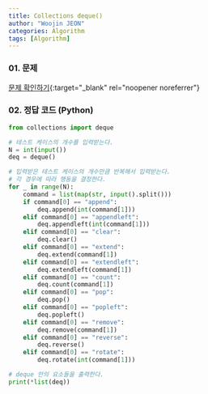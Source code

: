 ```yaml
---
title: Collections deque()
author: "Woojin JEON"
categories: Algorithm
tags: [Algorithm]
---
```


### 01. 문제

[문제 확인하기](https://www.hackerrank.com/challenges/py-collections-deque/problem?isFullScreen=true){:target="_blank" rel="noopener noreferrer"}

### 02. 정답 코드 (Python)

```Python
from collections import deque

# 테스트 케이스의 개수를 입력받는다.
N = int(input())
deq = deque()

# 입력받은 테스트 케이스의 개수만큼 반복해서 입력받는다.
# 각 경우에 따라 행동을 결정한다.
for _ in range(N):
    command = list(map(str, input().split()))
    if command[0] == "append":
        deq.append(int(command[1]))
    elif command[0] == "appendleft":
        deq.appendleft(int(command[1]))
    elif command[0] == "clear":
        deq.clear()
    elif command[0] == "extend":
        deq.extend(command[1])
    elif command[0] == "extendleft":
        deq.extendleft(command[1])
    elif command[0] == "count":
        deq.count(command[1])
    elif command[0] == "pop":
        deq.pop()
    elif command[0] == "popleft":
        deq.popleft()
    elif command[0] == "remove":
        deq.remove(command[1])
    elif command[0] == "reverse":
        deq.reverse()
    elif command[0] == "rotate":
        deq.rotate(int(command[1]))

# deque 안의 요소들을 출력한다.
print(*list(deq))
```
